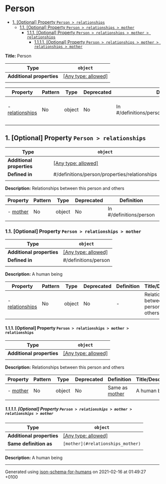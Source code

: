 # Person

- [1. [Optional] Property `Person > relationships`](#relationships)
  - [1.1. [Optional] Property `Person > relationships > mother`](#relationships_mother)
    - [1.1.1. [Optional] Property `Person > relationships > mother > relationships`](#relationships_mother_relationships)
      - [1.1.1.1. [Optional] Property `Person > relationships > mother > relationships > mother`](#relationships_mother_relationships_mother)

**Title:** Person

| Type                      | `object`                                                                  |
| ------------------------- | ------------------------------------------------------------------------- |
| **Additional properties** | [[Any type: allowed]](# "Additional Properties of any type are allowed.") |
|                           |                                                                           |

| Property                           | Pattern | Type   | Deprecated | Definition                                       | Title/Description                            |
| ---------------------------------- | ------- | ------ | ---------- | ------------------------------------------------ | -------------------------------------------- |
| - [relationships](#relationships ) | No      | object | No         | In #/definitions/person/properties/relationships | Relationships between this person and others |
|                                    |         |        |            |                                                  |                                              |

## <a name="relationships"></a>1. [Optional] Property `Person > relationships`

| Type                      | `object`                                                                  |
| ------------------------- | ------------------------------------------------------------------------- |
| **Additional properties** | [[Any type: allowed]](# "Additional Properties of any type are allowed.") |
| **Defined in**            | #/definitions/person/properties/relationships                             |
|                           |                                                                           |

**Description:** Relationships between this person and others

| Property                           | Pattern | Type   | Deprecated | Definition              | Title/Description |
| ---------------------------------- | ------- | ------ | ---------- | ----------------------- | ----------------- |
| - [mother](#relationships_mother ) | No      | object | No         | In #/definitions/person | A human being     |
|                                    |         |        |            |                         |                   |

### <a name="relationships_mother"></a>1.1. [Optional] Property `Person > relationships > mother`

| Type                      | `object`                                                                  |
| ------------------------- | ------------------------------------------------------------------------- |
| **Additional properties** | [[Any type: allowed]](# "Additional Properties of any type are allowed.") |
| **Defined in**            | #/definitions/person                                                      |
|                           |                                                                           |

**Description:** A human being

| Property                                                | Pattern | Type   | Deprecated | Definition | Title/Description                            |
| ------------------------------------------------------- | ------- | ------ | ---------- | ---------- | -------------------------------------------- |
| - [relationships](#relationships_mother_relationships ) | No      | object | No         | -          | Relationships between this person and others |
|                                                         |         |        |            |            |                                              |

#### <a name="relationships_mother_relationships"></a>1.1.1. [Optional] Property `Person > relationships > mother > relationships`

| Type                      | `object`                                                                  |
| ------------------------- | ------------------------------------------------------------------------- |
| **Additional properties** | [[Any type: allowed]](# "Additional Properties of any type are allowed.") |
|                           |                                                                           |

**Description:** Relationships between this person and others

| Property                                                | Pattern | Type   | Deprecated | Definition                               | Title/Description |
| ------------------------------------------------------- | ------- | ------ | ---------- | ---------------------------------------- | ----------------- |
| - [mother](#relationships_mother_relationships_mother ) | No      | object | No         | Same as [mother](#relationships_mother ) | A human being     |
|                                                         |         |        |            |                                          |                   |

##### <a name="relationships_mother_relationships_mother"></a>1.1.1.1. [Optional] Property `Person > relationships > mother > relationships > mother`

| Type                      | `object`                                                                  |
| ------------------------- | ------------------------------------------------------------------------- |
| **Additional properties** | [[Any type: allowed]](# "Additional Properties of any type are allowed.") |
| **Same definition as**    | `[mother](#relationships_mother)`                                         |
|                           |                                                                           |

**Description:** A human being

----------------------------------------------------------------------------------------------------------------------------
Generated using [json-schema-for-humans](https://github.com/coveooss/json-schema-for-humans) on 2021-02-16 at 01:49:27 +0100